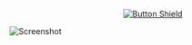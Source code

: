 <div align="center">
  
[![Button Shield]](https://weather-app-api-final-project-cis131.pages.dev/)

[Button Shield]: https://img.shields.io/badge/View_Live_Site-37a779?style=for-the-badge
</div>

![Screenshot](https://i.imgur.com/CPO5wyP.png)
